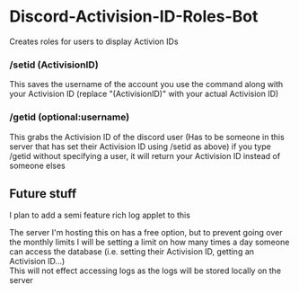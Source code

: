 # Discord-Activision-ID-Roles-Bot
Creates roles for users to display Activion IDs

### /setid (ActivisionID)
This saves the username of the account you use the command along with your Activision ID (replace "(ActivisionID)" with your actual Activision ID)

### /getid (optional:username)
This grabs the Activision ID of the discord user (Has to be someone in this server that has set their Activision ID using /setid as above)
if you type /getid without specifying a user, it will return your Activision ID instead of someone elses

## Future stuff
I plan to add a semi feature rich log applet to this
  
The server I'm hosting this on has a free option, but to prevent going over the monthly limits
I will be setting a limit on how many times a day someone can access the database (i.e. setting their Activision ID, getting an Activision ID...)  
This will not effect accessing logs as the logs will be stored locally on the server
